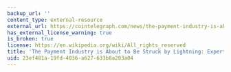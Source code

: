 ```yaml
---
backup_url: ''
content_type: external-resource
external_url: https://cointelegraph.com/news/the-payment-industry-is-about-to-be-struck-by-lightning-expert-take
has_external_license_warning: true
is_broken: true
license: https://en.wikipedia.org/wiki/All_rights_reserved
title: 'The Payment Industry is About to Be Struck by Lightning: Expert Take'
uid: 23ef481a-19fd-4036-a627-633b8a203a04
---
```

